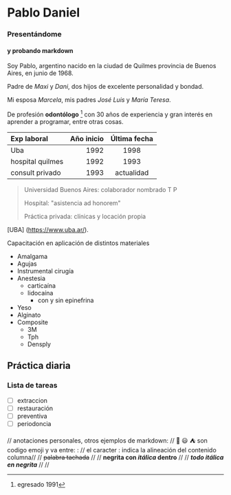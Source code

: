 # Pablo Daniel 
### Presentándome
#### y probando markdown

Soy Pablo, argentino nacido en la ciudad de Quilmes provincia de Buenos Aires,
en junio  de 1968.

Padre de *Maxi* y *Dani*, dos hijos de excelente personalidad y bondad. 

Mi esposa *Marcela*, mis padres *José Luis* y *María Teresa*.

De profesión **odontólogo** [^1] con 30 años de experiencia y gran interés en aprender a programar, entre otras cosas.
[^1]:egresado 1991


| Exp laboral | Año inicio | Última fecha |
| :----------- | -------:| :---------: |
| Uba | 1992 | 1998 |
| hospital quilmes | 1992 |1993 |
| consult privado | 1993 | actualidad |

> Universidad Buenos Aires: colaborador nombrado T P
> 
> Hospital: "asistencia ad honorem"
> 
> Práctica privada: clínicas y locación propia

[UBA] (https://www.uba.ar/).

Capacitación en aplicación de distintos materiales
* Amalgama
* Agujas
* Instrumental cirugía
* Anestesia
    * carticaína
  * lidocaína
    * con y sin epinefrina
* Yeso
* Alginato
* Composite
   * 3M
   * Tph
   * Densply
 
## Práctica diaria
### Lista de tareas
- [ ] extraccion
- [ ] restauración
- [ ] preventiva
- [ ] periodoncia

// anotaciones personales, otros ejemplos de markdown:
// :hugs:  :smiley: :tent: son codigo emoji y va entre: :
// el caracter : indica la alineación del contenido columna//
// ~~palabra tachada~~ //
// **negrita con _itálica_ dentro** //
// ***todo itálica en negrita*** //
// 
